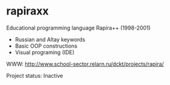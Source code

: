# rapiraxx

Educational programming language Rapira++ (1998-2001)
* Russian and Altay keywords
* Basic OOP constructions
* Visual programing (IDE)

WWW: http://www.school-sector.relarn.ru/dckt/projects/rapira/

Project status: Inactive
